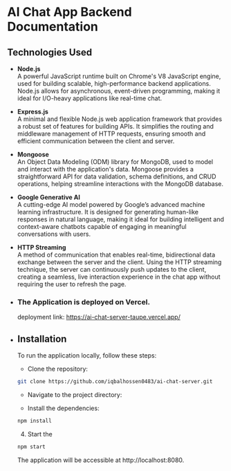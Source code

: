# AI Chat App Backend Documentation

## Technologies Used

- **Node.js**  
  A powerful JavaScript runtime built on Chrome's V8 JavaScript engine, used for building scalable, high-performance backend applications. Node.js allows for asynchronous, event-driven programming, making it ideal for I/O-heavy applications like real-time chat.

- **Express.js**  
  A minimal and flexible Node.js web application framework that provides a robust set of features for building APIs. It simplifies the routing and middleware management of HTTP requests, ensuring smooth and efficient communication between the client and server.

- **Mongoose**  
  An Object Data Modeling (ODM) library for MongoDB, used to model and interact with the application's data. Mongoose provides a straightforward API for data validation, schema definitions, and CRUD operations, helping streamline interactions with the MongoDB database.

- **Google Generative AI**  
  A cutting-edge AI model powered by Google’s advanced machine learning infrastructure. It is designed for generating human-like responses in natural language, making it ideal for building intelligent and context-aware chatbots capable of engaging in meaningful conversations with users.

- **HTTP Streaming**  
  A method of communication that enables real-time, bidirectional data exchange between the server and the client. Using the HTTP streaming technique, the server can continuously push updates to the client, creating a seamless, live interaction experience in the chat app without requiring the user to refresh the page.

- ### The Application is deployed on Vercel.

  deployment link: https://ai-chat-server-taupe.vercel.app/

- ## Installation

  To run the application locally, follow these steps:

  - Clone the repository:

  ```bash
  git clone https://github.com/iqbalhossen0483/ai-chat-server.git
  ```

  - Navigate to the project directory:

  - Install the dependencies:

  ```bash
  npm install
  ```

  4. Start the

  ```bash
  npm start
  ```

  The application will be accessible at http://localhost:8080.
